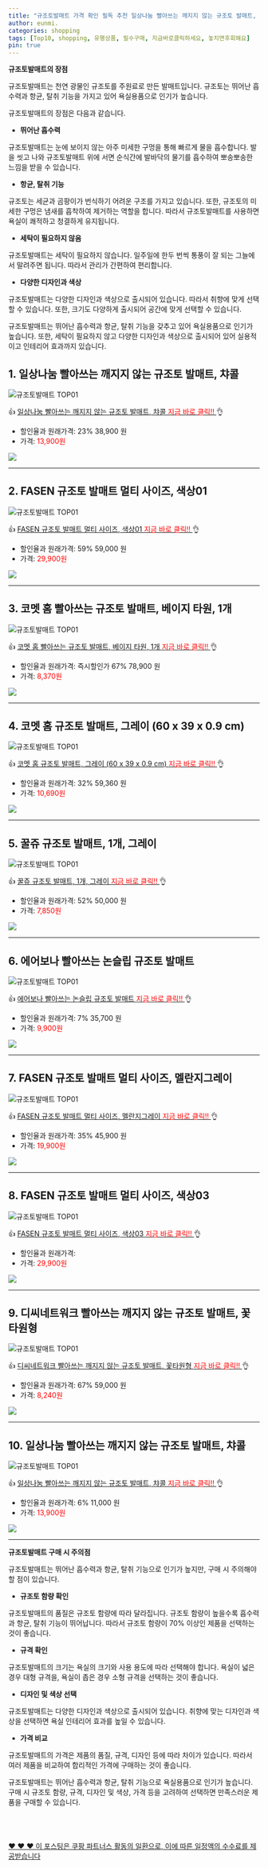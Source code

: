 ```yaml
---
title: "규조토발매트 가격 확인 필독 추천 일상나눔 빨아쓰는 깨지지 않는 규조토 발매트, 챠콜 비교 장점 구매가이드"
author: eunmi.
categories: shopping
tags: [Top10, shopping, 유행상품, 필수구매, 지금바로클릭하세요, 놓치면후회해요]
pin: true
---
```

**규조토발매트의 장점**

규조토발매트는 천연 광물인 규조토를 주원료로 만든 발매트입니다. 규조토는 뛰어난 흡수력과 항균, 탈취 기능을 가지고 있어 욕실용품으로 인기가 높습니다.

규조토발매트의 장점은 다음과 같습니다.

* **뛰어난 흡수력**

규조토발매트는 눈에 보이지 않는 아주 미세한 구멍을 통해 빠르게 물을 흡수합니다. 발을 씻고 나와 규조토발매트 위에 서면 순식간에 발바닥의 물기를 흡수하여 뽀송뽀송한 느낌을 받을 수 있습니다.

* **항균, 탈취 기능**

규조토는 세균과 곰팡이가 번식하기 어려운 구조를 가지고 있습니다. 또한, 규조토의 미세한 구멍은 냄새를 흡착하여 제거하는 역할을 합니다. 따라서 규조토발매트를 사용하면 욕실이 쾌적하고 청결하게 유지됩니다.

* **세탁이 필요하지 않음**

규조토발매트는 세탁이 필요하지 않습니다. 일주일에 한두 번씩 통풍이 잘 되는 그늘에서 말려주면 됩니다. 따라서 관리가 간편하여 편리합니다.

* **다양한 디자인과 색상**

규조토발매트는 다양한 디자인과 색상으로 출시되어 있습니다. 따라서 취향에 맞게 선택할 수 있습니다. 또한, 크기도 다양하게 출시되어 공간에 맞게 선택할 수 있습니다.

규조토발매트는 뛰어난 흡수력과 항균, 탈취 기능을 갖추고 있어 욕실용품으로 인기가 높습니다. 또한, 세탁이 필요하지 않고 다양한 디자인과 색상으로 출시되어 있어 실용적이고 인테리어 효과까지 있습니다.

   

## 1. 일상나눔 빨아쓰는 깨지지 않는 규조토 발매트, 챠콜

![규조토발매트 TOP01](https://thumbnail10.coupangcdn.com/thumbnails/remote/230x230ex/image/retail/images/1587587311742548-d40fe583-ce5d-419f-8576-9d488552a9bd.png)


👍 [일상나눔 빨아쓰는 깨지지 않는 규조토 발매트, 챠콜 <font color=red> 지금 바로 클릭!! </font> ](https://link.coupang.com/re/AFFSDP?lptag=AF3617701&subid=GithubCoopas&pageKey=6396133388&traceid=V0-153&itemId=14594589167&vendorItemId=83386387748) 👌 


- 할인율과 원래가격: 23%  38,900   원
- 가격: <span style='color:red'>13,900원</span>

[![](/discount_price.png)](https://link.coupang.com/re/AFFSDP?lptag=AF3617701&subid=GithubCoopas&pageKey=6396133388&traceid=V0-153&itemId=14594589167&vendorItemId=83386387748)

---


   

## 2. FASEN 규조토 발매트 멀티 사이즈, 색상01

![규조토발매트 TOP01](https://thumbnail6.coupangcdn.com/thumbnails/remote/230x230ex/image/vendor_inventory/40f6/2e4102005ee4f8a36c307c393bda0ed861557652d5d8a85241081c727108.jpg)


👍 [FASEN 규조토 발매트 멀티 사이즈, 색상01 <font color=red> 지금 바로 클릭!! </font> ](https://link.coupang.com/re/AFFSDP?lptag=AF3617701&subid=GithubCoopas&pageKey=7153559384&traceid=V0-153&itemId=18772018768&vendorItemId=85928597140) 👌 


- 할인율과 원래가격: 59%  59,000   원
- 가격: <span style='color:red'>29,900원</span>

[![](/discount_price.png)](https://link.coupang.com/re/AFFSDP?lptag=AF3617701&subid=GithubCoopas&pageKey=7153559384&traceid=V0-153&itemId=18772018768&vendorItemId=85928597140)

---


   

## 3. 코멧 홈 빨아쓰는 규조토 발매트, 베이지 타원, 1개

![규조토발매트 TOP01](https://thumbnail9.coupangcdn.com/thumbnails/remote/230x230ex/image/retail/images/4945758658274875-859316fe-f628-4dda-bd35-abdc6abbf634.jpg)


👍 [코멧 홈 빨아쓰는 규조토 발매트, 베이지 타원, 1개 <font color=red> 지금 바로 클릭!! </font> ](https://link.coupang.com/re/AFFSDP?lptag=AF3617701&subid=GithubCoopas&pageKey=6989053316&traceid=V0-153&itemId=17099465335&vendorItemId=84273291188) 👌 


- 할인율과 원래가격: 즉시할인가 67%  78,900   원
- 가격: <span style='color:red'>8,370원</span>

[![](/discount_price.png)](https://link.coupang.com/re/AFFSDP?lptag=AF3617701&subid=GithubCoopas&pageKey=6989053316&traceid=V0-153&itemId=17099465335&vendorItemId=84273291188)

---


   

## 4. 코멧 홈 규조토 발매트, 그레이 (60 x 39 x 0.9 cm)

![규조토발매트 TOP01](https://thumbnail6.coupangcdn.com/thumbnails/remote/230x230ex/image/retail/images/13793458024362-eabe1110-28ec-4856-a68c-68af4b55cc38.jpg)


👍 [코멧 홈 규조토 발매트, 그레이 (60 x 39 x 0.9 cm) <font color=red> 지금 바로 클릭!! </font> ](https://link.coupang.com/re/AFFSDP?lptag=AF3617701&subid=GithubCoopas&pageKey=189630131&traceid=V0-153&itemId=541611107&vendorItemId=4417028625) 👌 


- 할인율과 원래가격: 32%  59,360   원
- 가격: <span style='color:red'>10,690원</span>

[![](/discount_price.png)](https://link.coupang.com/re/AFFSDP?lptag=AF3617701&subid=GithubCoopas&pageKey=189630131&traceid=V0-153&itemId=541611107&vendorItemId=4417028625)

---


   

## 5. 꿀쥬 규조토 발매트, 1개, 그레이

![규조토발매트 TOP01](https://thumbnail8.coupangcdn.com/thumbnails/remote/230x230ex/image/vendor_inventory/f587/1fa31dbc6ace2aba611304081769ac365c8895af860792c8eecf73eaad99.jpg)


👍 [꿀쥬 규조토 발매트, 1개, 그레이 <font color=red> 지금 바로 클릭!! </font> ](https://link.coupang.com/re/AFFSDP?lptag=AF3617701&subid=GithubCoopas&pageKey=7503033377&traceid=V0-153&itemId=19644129567&vendorItemId=86750279164) 👌 


- 할인율과 원래가격: 52%  50,000   원
- 가격: <span style='color:red'>7,850원</span>

[![](/discount_price.png)](https://link.coupang.com/re/AFFSDP?lptag=AF3617701&subid=GithubCoopas&pageKey=7503033377&traceid=V0-153&itemId=19644129567&vendorItemId=86750279164)

---


   

## 6. 에어보나 빨아쓰는 논슬립 규조토 발매트

![규조토발매트 TOP01](https://thumbnail6.coupangcdn.com/thumbnails/remote/230x230ex/image/vendor_inventory/322a/4f92eb705a4f3224ff734192b2bf00848cf790435613e94260ddca813de8.jpg)


👍 [에어보나 빨아쓰는 논슬립 규조토 발매트 <font color=red> 지금 바로 클릭!! </font> ](https://link.coupang.com/re/AFFSDP?lptag=AF3617701&subid=GithubCoopas&pageKey=7576095364&traceid=V0-153&itemId=19989863498&vendorItemId=87087788910) 👌 


- 할인율과 원래가격: 7%  35,700   원
- 가격: <span style='color:red'>9,900원</span>

[![](/discount_price.png)](https://link.coupang.com/re/AFFSDP?lptag=AF3617701&subid=GithubCoopas&pageKey=7576095364&traceid=V0-153&itemId=19989863498&vendorItemId=87087788910)

---


   

## 7. FASEN 규조토 발매트 멀티 사이즈, 멜란지그레이

![규조토발매트 TOP01](https://thumbnail7.coupangcdn.com/thumbnails/remote/230x230ex/image/vendor_inventory/7630/dcafa57fc0d12454b05fb16f61f3be060fa983bb8e0abc9761aabde7f8ce.jpg)


👍 [FASEN 규조토 발매트 멀티 사이즈, 멜란지그레이 <font color=red> 지금 바로 클릭!! </font> ](https://link.coupang.com/re/AFFSDP?lptag=AF3617701&subid=GithubCoopas&pageKey=7153559384&traceid=V0-153&itemId=17989638512&vendorItemId=85168530047) 👌 


- 할인율과 원래가격: 35%  45,900   원
- 가격: <span style='color:red'>19,900원</span>

[![](/discount_price.png)](https://link.coupang.com/re/AFFSDP?lptag=AF3617701&subid=GithubCoopas&pageKey=7153559384&traceid=V0-153&itemId=17989638512&vendorItemId=85168530047)

---


   

## 8. FASEN 규조토 발매트 멀티 사이즈, 색상03

![규조토발매트 TOP01](https://thumbnail7.coupangcdn.com/thumbnails/remote/230x230ex/image/vendor_inventory/a7ac/3953ec517ad3dba91c761a71376ba36a2e862a30509f58dc1aca2c098268.jpg)


👍 [FASEN 규조토 발매트 멀티 사이즈, 색상03 <font color=red> 지금 바로 클릭!! </font> ](https://link.coupang.com/re/AFFSDP?lptag=AF3617701&subid=GithubCoopas&pageKey=7153559384&traceid=V0-153&itemId=18772018757&vendorItemId=85928597194) 👌 


- 할인율과 원래가격: 
- 가격: <span style='color:red'>29,900원</span>

[![](/discount_price.png)](https://link.coupang.com/re/AFFSDP?lptag=AF3617701&subid=GithubCoopas&pageKey=7153559384&traceid=V0-153&itemId=18772018757&vendorItemId=85928597194)

---


   

## 9. 디씨네트워크 빨아쓰는 깨지지 않는 규조토 발매트, 꽃타원형

![규조토발매트 TOP01](https://thumbnail9.coupangcdn.com/thumbnails/remote/230x230ex/image/retail/images/3504083698845469-c1ce210a-94c8-4186-a47a-8a8f2dfa02ca.jpg)


👍 [디씨네트워크 빨아쓰는 깨지지 않는 규조토 발매트, 꽃타원형 <font color=red> 지금 바로 클릭!! </font> ](https://link.coupang.com/re/AFFSDP?lptag=AF3617701&subid=GithubCoopas&pageKey=6919848090&traceid=V0-153&itemId=16705977858&vendorItemId=83888415172) 👌 


- 할인율과 원래가격: 67%  59,000   원
- 가격: <span style='color:red'>8,240원</span>

[![](/discount_price.png)](https://link.coupang.com/re/AFFSDP?lptag=AF3617701&subid=GithubCoopas&pageKey=6919848090&traceid=V0-153&itemId=16705977858&vendorItemId=83888415172)

---


   

## 10. 일상나눔 빨아쓰는 깨지지 않는 규조토 발매트, 챠콜

![규조토발매트 TOP01](https://thumbnail10.coupangcdn.com/thumbnails/remote/230x230ex/image/retail/images/1587587311742548-d40fe583-ce5d-419f-8576-9d488552a9bd.png)


👍 [일상나눔 빨아쓰는 깨지지 않는 규조토 발매트, 챠콜 <font color=red> 지금 바로 클릭!! </font> ](https://link.coupang.com/re/AFFSDP?lptag=AF3617701&subid=GithubCoopas&pageKey=6396133388&traceid=V0-153&itemId=14594589167&vendorItemId=83386387748) 👌 


- 할인율과 원래가격: 6%  11,000   원
- 가격: <span style='color:red'>13,900원</span>

[![](/discount_price.png)](https://link.coupang.com/re/AFFSDP?lptag=AF3617701&subid=GithubCoopas&pageKey=6396133388&traceid=V0-153&itemId=14594589167&vendorItemId=83386387748)

---
**규조토발매트 구매 시 주의점**

규조토발매트는 뛰어난 흡수력과 항균, 탈취 기능으로 인기가 높지만, 구매 시 주의해야 할 점이 있습니다.

* **규조토 함량 확인**

규조토발매트의 품질은 규조토 함량에 따라 달라집니다. 규조토 함량이 높을수록 흡수력과 항균, 탈취 기능이 뛰어납니다. 따라서 규조토 함량이 70% 이상인 제품을 선택하는 것이 좋습니다.

* **규격 확인**

규조토발매트의 크기는 욕실의 크기와 사용 용도에 따라 선택해야 합니다. 욕실이 넓은 경우 대형 규격을, 욕실이 좁은 경우 소형 규격을 선택하는 것이 좋습니다.

* **디자인 및 색상 선택**

규조토발매트는 다양한 디자인과 색상으로 출시되어 있습니다. 취향에 맞는 디자인과 색상을 선택하면 욕실 인테리어 효과를 높일 수 있습니다.

* **가격 비교**

규조토발매트의 가격은 제품의 품질, 규격, 디자인 등에 따라 차이가 있습니다. 따라서 여러 제품을 비교하여 합리적인 가격에 구매하는 것이 좋습니다.

규조토발매트는 뛰어난 흡수력과 항균, 탈취 기능으로 욕실용품으로 인기가 높습니다. 구매 시 규조토 함량, 규격, 디자인 및 색상, 가격 등을 고려하여 선택하면 만족스러운 제품을 구매할 수 있습니다.<br><br><br><br><br> [ ❤ ❤ ❤ 이 포스팅은 쿠팡 파트너스 활동의 일환으로, 이에 따른 일정액의 수수료를 제공받습니다](https://link.coupang.com/a/bcEFyh)